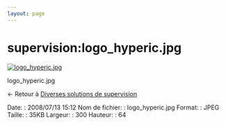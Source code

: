 ```yaml
---
layout: page
---
```


supervision:logo\_hyperic.jpg
=============================

[![logo\_hyperic.jpg](..//assets/media/supervision/logo_hyperic.jpg@cache=&w=300&h=64 "logo_hyperic.jpg")](..//assets/media/supervision/logo_hyperic.jpg@cache= "Afficher le fichier original")

logo\_hyperic.jpg

← Retour à [Diverses solutions de
supervision](../../various/start.html "various:start")

Date:
:   2008/07/13 15:12
Nom de fichier:
:   logo\_hyperic.jpg
Format:
:   JPEG
Taille:
:   35KB
Largeur:
:   300
Hauteur:
:   64

